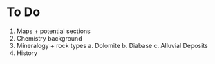 # To Do

1. Maps + potential sections
2. Chemistry background
3. Mineralogy + rock types
	 a. Dolomite
	 b. Diabase
	 c. Alluvial Deposits
4. History
